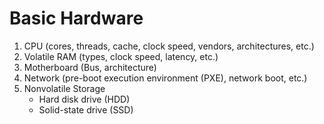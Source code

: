 # Basic Hardware

1. CPU (cores, threads, cache, clock speed, vendors, architectures, etc.)
2. Volatile RAM (types, clock speed, latency, etc.)
3. Motherboard (Bus, architecture)
4. Network (pre-boot execution environment (PXE), network boot, etc.)
5. Nonvolatile Storage
    - Hard disk drive (HDD)
    - Solid-state drive (SSD)
